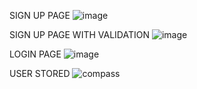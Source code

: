 SIGN UP PAGE
![image](https://github.com/surajsomani03/Login-And-Sigup-Authentication/assets/107910750/bae4805b-54a6-4402-baad-3a5561637339)

SIGN UP PAGE WITH VALIDATION
![image](https://github.com/surajsomani03/Login-And-Sigup-Authentication/assets/107910750/2f571e72-732c-41df-acfa-7bee1a253e02)

LOGIN PAGE
![image](https://github.com/surajsomani03/Login-And-Sigup-Authentication/assets/107910750/b80ffe36-ee1d-46e9-80de-551813555751)

USER STORED
![compass](https://github.com/surajsomani03/Login-And-Sigup-Authentication/assets/107910750/770a414b-3d9f-4895-b42d-9294aaf3b4b8)
